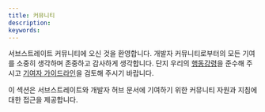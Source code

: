 ```yaml
---
title: 커뮤니티
description:
keywords:
---
```


서브스트레이트 커뮤니티에 오신 것을 환영합니다.
개발자 커뮤니티로부터의 모든 기여를 소중히 생각하며 존중하고 감사하게 생각합니다. 단지 우리의 [행동강령](https://github.com/paritytech/substrate/blob/master/docs/CODE_OF_CONDUCT.md)을 준수해 주시고 [기여자 가이드라인](/community/contributor-guidelines/)을 검토해 주시기 바랍니다.

이 섹션은 서브스트레이트와 개발자 허브 문서에 기여하기 위한 커뮤니티 자원과 지침에 대한 접근을 제공합니다.
